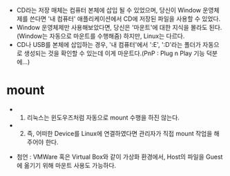 * CD라는 저장 매체는 컴퓨터 본체에 삽입 될 수 있었으며, 당신이 Window 운영체제를 쓴다면 '내 컴퓨터' 애플리케이션에서 CD에 저장된 파일을 사용할 수 있었다.
* Window 운영체제만 사용해보았다면, 당신은 '마운트'에 대한 지식을 몰라도 된다.(Window는 자동으로 마운트를 수행해줌) 하지만, Linux는 다르다.
* CD나 USB를 본체에 삽입하는 경우, '내 컴퓨터'에서 ':E', ':D'라는 폴더가 자동으로 생성되는 것을 확인할 수 있는데 이게 마운트다.(PnP : Plug n Play 기능 덕분에...)

mount
=====
* 1) 리눅스는 윈도우즈처럼 자동으로 mount 수행을 하진 않는다.
* 2) 즉, 어떠한 Device를 Linux에 연결하였다면 관리자가 직접 mount 작업을 해주어야 한다.

* 첨언 : VMWare 혹은 Virtual Box와 같이 가상화 환경에서, Host의 파일을 Guest에 옮기기 위해 마운트 사용도 가능하다.

